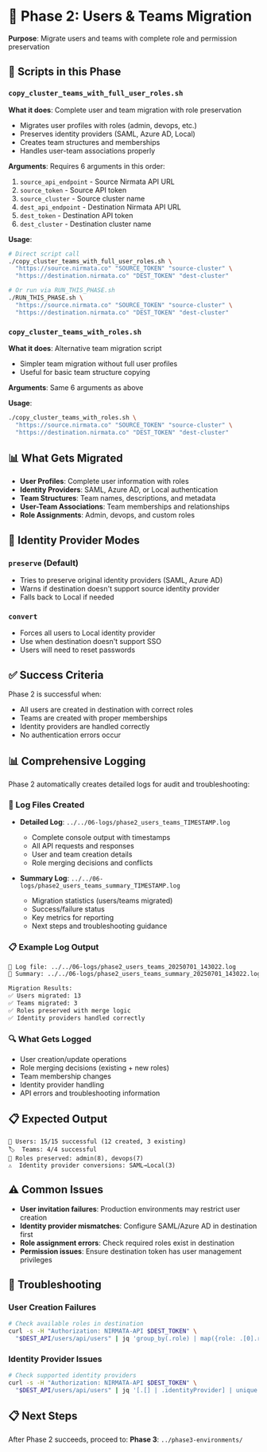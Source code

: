# 👥 Phase 2: Users & Teams Migration

**Purpose**: Migrate users and teams with complete role and permission preservation

## 🧪 Scripts in this Phase

### `copy_cluster_teams_with_full_user_roles.sh`
**What it does**: Complete user and team migration with role preservation
- Migrates user profiles with roles (admin, devops, etc.)
- Preserves identity providers (SAML, Azure AD, Local)
- Creates team structures and memberships
- Handles user-team associations properly

**Arguments**: Requires 6 arguments in this order:
1. `source_api_endpoint` - Source Nirmata API URL
2. `source_token` - Source API token
3. `source_cluster` - Source cluster name
4. `dest_api_endpoint` - Destination Nirmata API URL
5. `dest_token` - Destination API token
6. `dest_cluster` - Destination cluster name

**Usage**:
```bash
# Direct script call
./copy_cluster_teams_with_full_user_roles.sh \
  "https://source.nirmata.co" "SOURCE_TOKEN" "source-cluster" \
  "https://destination.nirmata.co" "DEST_TOKEN" "dest-cluster"

# Or run via RUN_THIS_PHASE.sh
./RUN_THIS_PHASE.sh \
  "https://source.nirmata.co" "SOURCE_TOKEN" "source-cluster" \
  "https://destination.nirmata.co" "DEST_TOKEN" "dest-cluster"
```

### `copy_cluster_teams_with_roles.sh`
**What it does**: Alternative team migration script
- Simpler team migration without full user profiles
- Useful for basic team structure copying

**Arguments**: Same 6 arguments as above

**Usage**:
```bash
./copy_cluster_teams_with_roles.sh \
  "https://source.nirmata.co" "SOURCE_TOKEN" "source-cluster" \
  "https://destination.nirmata.co" "DEST_TOKEN" "dest-cluster"
```

## 📊 What Gets Migrated

- **User Profiles**: Complete user information with roles
- **Identity Providers**: SAML, Azure AD, or Local authentication
- **Team Structures**: Team names, descriptions, and metadata
- **User-Team Associations**: Team memberships and relationships
- **Role Assignments**: Admin, devops, and custom roles

## 🔧 Identity Provider Modes

### `preserve` (Default)
- Tries to preserve original identity providers (SAML, Azure AD)
- Warns if destination doesn't support source identity provider
- Falls back to Local if needed

### `convert`
- Forces all users to Local identity provider
- Use when destination doesn't support SSO
- Users will need to reset passwords

## ✅ Success Criteria

Phase 2 is successful when:
- All users are created in destination with correct roles
- Teams are created with proper memberships
- Identity providers are handled correctly
- No authentication errors occur

## 📊 **Comprehensive Logging**

Phase 2 automatically creates detailed logs for audit and troubleshooting:

### **📁 Log Files Created**
- **Detailed Log**: `../../06-logs/phase2_users_teams_TIMESTAMP.log`
  - Complete console output with timestamps
  - All API requests and responses
  - User and team creation details
  - Role merging decisions and conflicts

- **Summary Log**: `../../06-logs/phase2_users_teams_summary_TIMESTAMP.log`
  - Migration statistics (users/teams migrated)
  - Success/failure status
  - Key metrics for reporting
  - Next steps and troubleshooting guidance

### **📋 Example Log Output**
```bash
📄 Log file: ../../06-logs/phase2_users_teams_20250701_143022.log
📄 Summary: ../../06-logs/phase2_users_teams_summary_20250701_143022.log

Migration Results:
✅ Users migrated: 13
✅ Teams migrated: 3
✅ Roles preserved with merge logic
✅ Identity providers handled correctly
```

### **🔍 What Gets Logged**
- User creation/update operations
- Role merging decisions (existing + new roles)
- Team membership changes
- Identity provider handling
- API errors and troubleshooting information

## 📋 Expected Output

```
👥 Users: 15/15 successful (12 created, 3 existing)
🏷️  Teams: 4/4 successful
🔐 Roles preserved: admin(8), devops(7)
⚠️  Identity provider conversions: SAML→Local(3)
```

## ⚠️ Common Issues

- **User invitation failures**: Production environments may restrict user creation
- **Identity provider mismatches**: Configure SAML/Azure AD in destination first
- **Role assignment errors**: Check required roles exist in destination
- **Permission issues**: Ensure destination token has user management privileges

## 🔧 Troubleshooting

### User Creation Failures
```bash
# Check available roles in destination
curl -s -H "Authorization: NIRMATA-API $DEST_TOKEN" \
  "$DEST_API/users/api/users" | jq 'group_by(.role) | map({role: .[0].role, count: length})'
```

### Identity Provider Issues
```bash
# Check supported identity providers
curl -s -H "Authorization: NIRMATA-API $DEST_TOKEN" \
  "$DEST_API/users/api/users" | jq '[.[] | .identityProvider] | unique'
```

## 📋 Next Steps

After Phase 2 succeeds, proceed to:
**Phase 3**: `../phase3-environments/` 